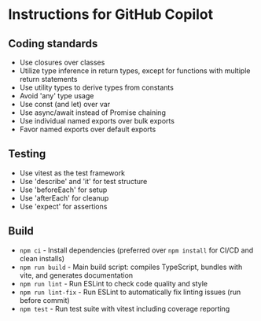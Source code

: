# Instructions for GitHub Copilot

## Coding standards

* Use closures over classes
* Utilize type inference in return types, except for functions with multiple return statements
* Use utility types to derive types from constants
* Avoid 'any' type usage
* Use const (and let) over var
* Use async/await instead of Promise chaining 
* Use individual named exports over bulk exports
* Favor named exports over default exports

## Testing

* Use vitest as the test framework 
* Use 'describe' and 'it' for test structure
* Use 'beforeEach' for setup
* Use 'afterEach' for cleanup
* Use 'expect' for assertions

## Build

* `npm ci` - Install dependencies (preferred over `npm install` for CI/CD and clean installs)
* `npm run build` - Main build script: compiles TypeScript, bundles with vite, and generates documentation
* `npm run lint` - Run ESLint to check code quality and style
* `npm run lint-fix` - Run ESLint to automatically fix linting issues (run before commit)
* `npm test` - Run test suite with vitest including coverage reporting
